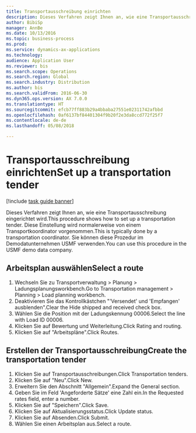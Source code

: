 ```yaml
--- 
title: Transportausschreibung einrichten
description: Dieses Verfahren zeigt Ihnen an, wie eine Transportausschreibung eingerichtet wird.
author: BibiSp
manager: AnnBe
ms.date: 10/13/2016
ms.topic: business-process
ms.prod: 
ms.service: dynamics-ax-applications
ms.technology: 
audience: Application User
ms.reviewer: bis
ms.search.scope: Operations
ms.search.region: Global
ms.search.industry: Distribution
ms.author: bis
ms.search.validFrom: 2016-06-30
ms.dyn365.ops.version: AX 7.0.0
ms.translationtype: HT
ms.sourcegitcommit: efcb77ff883b29a4bbaba27551e02311742afbbd
ms.openlocfilehash: 0af6137bf84401304f9b20f2e3da8ccd772f25f7
ms.contentlocale: de-de
ms.lasthandoff: 05/08/2018

---
```

# <a name="set-up-a-transportation-tender"></a><span data-ttu-id="ac6af-103">Transportausschreibung einrichten</span><span class="sxs-lookup"><span data-stu-id="ac6af-103">Set up a transportation tender</span></span>

[!include [task guide banner](../../includes/task-guide-banner.md)]

<span data-ttu-id="ac6af-104">Dieses Verfahren zeigt Ihnen an, wie eine Transportausschreibung eingerichtet wird.</span><span class="sxs-lookup"><span data-stu-id="ac6af-104">This procedure shows how to set up a transportation tender.</span></span> <span data-ttu-id="ac6af-105">Diese Einstellung wird normalerweise von einem Transportkoordinator vorgenommen.</span><span class="sxs-lookup"><span data-stu-id="ac6af-105">This is typically done by a transportation coordinator.</span></span> <span data-ttu-id="ac6af-106">Sie können diese Prozedur im Demodatunternehmen USMF verwenden.</span><span class="sxs-lookup"><span data-stu-id="ac6af-106">You can use this procedure in the USMF demo data company.</span></span>


## <a name="select-a-route"></a><span data-ttu-id="ac6af-107">Arbeitsplan auswählen</span><span class="sxs-lookup"><span data-stu-id="ac6af-107">Select a route</span></span>
1. <span data-ttu-id="ac6af-108">Wechseln Sie zu Transportverwaltung > Planung > Ladungsplanungsworkbench.</span><span class="sxs-lookup"><span data-stu-id="ac6af-108">Go to Transportation management > Planning > Load planning workbench.</span></span>
2. <span data-ttu-id="ac6af-109">Deaktivieren Sie das Kontrollkästchen "'Versendet' und 'Empfangen' ausblenden".</span><span class="sxs-lookup"><span data-stu-id="ac6af-109">Clear the Hide shipped and received check box.</span></span>
3. <span data-ttu-id="ac6af-110">Wählen Sie die Position mit der Ladungskennung 00006.</span><span class="sxs-lookup"><span data-stu-id="ac6af-110">Select the line with Load ID 00006.</span></span>
4. <span data-ttu-id="ac6af-111">Klicken Sie auf Bewertung und Weiterleitung.</span><span class="sxs-lookup"><span data-stu-id="ac6af-111">Click Rating and routing.</span></span>
5. <span data-ttu-id="ac6af-112">Klicken Sie auf "Arbeitspläne".</span><span class="sxs-lookup"><span data-stu-id="ac6af-112">Click Routes.</span></span>

## <a name="create-the-transportation-tender"></a><span data-ttu-id="ac6af-113">Erstellen der Transportausschreibung</span><span class="sxs-lookup"><span data-stu-id="ac6af-113">Create the transportation tender</span></span>
1. <span data-ttu-id="ac6af-114">Klicken Sie auf Transportausschreibungen.</span><span class="sxs-lookup"><span data-stu-id="ac6af-114">Click Transportation tenders.</span></span>
2. <span data-ttu-id="ac6af-115">Klicken Sie auf "Neu".</span><span class="sxs-lookup"><span data-stu-id="ac6af-115">Click New.</span></span>
3. <span data-ttu-id="ac6af-116">Erweitern Sie den Abschnitt "Allgemein".</span><span class="sxs-lookup"><span data-stu-id="ac6af-116">Expand the General section.</span></span>
4. <span data-ttu-id="ac6af-117">Geben Sie im Feld 'Angeforderte Sätze' eine Zahl ein.</span><span class="sxs-lookup"><span data-stu-id="ac6af-117">In the Requested rates field, enter a number.</span></span>
5. <span data-ttu-id="ac6af-118">Klicken Sie auf "Speichern".</span><span class="sxs-lookup"><span data-stu-id="ac6af-118">Click Save.</span></span>
6. <span data-ttu-id="ac6af-119">Klicken Sie auf Aktualisierungsstatus.</span><span class="sxs-lookup"><span data-stu-id="ac6af-119">Click Update status.</span></span>
7. <span data-ttu-id="ac6af-120">Klicken Sie auf Absenden.</span><span class="sxs-lookup"><span data-stu-id="ac6af-120">Click Submit.</span></span>
8. <span data-ttu-id="ac6af-121">Wählen Sie einen Arbeitsplan aus.</span><span class="sxs-lookup"><span data-stu-id="ac6af-121">Select a route.</span></span>


